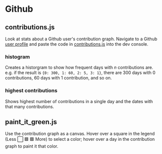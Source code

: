 # Github
## contributions.js
Look at stats about a Github user's contribution graph. Navigate to a Github [user profile](https://github.com/ecce-domo/) and paste the code in [contributions.js](https://github.com/ecce-domo/snippets/tree/main/github/contributions.js) into the dev console.

### histogram
Creates a historgram to show how frequent days with *n* contributions are. e.g. if the result is `{0: 300, 1: 60, 2: 5, 3: 1}`, there are 300 days with 0 contributions, 60 days with 1 contribution, and so on.

### highest contributions
Shows highest number of contributions in a single day and the dates with that many contributions.

## paint_it_green.js
Use the contribution graph as a canvas. Hover over a square in the legend (Less ⬜️ 🟩 🟩 More) to select a color; hover over a day in the contribution graph to paint it that color.

